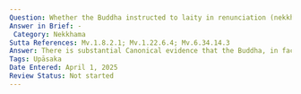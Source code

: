 ```yaml
---
Question: Whether the Buddha instructed to laity in renunciation (nekkhamma)?
Answer in Brief: -
 Category: Nekkhama
Sutta References: Mv.1.8.2.1; Mv.1.22.6.4; Mv.6.34.14.3
Answer: There is substantial Canonical evidence that the Buddha, in fact, instructed the laity, including those leading the household life, in renunciation; for, the Buddha often delivered to the laity a graduated discourse, which included talk on the drawback of sensuality and the blessing of renunciation. 
Tags: Upāsaka
Date Entered: April 1, 2025
Review Status: Not started
---
```

